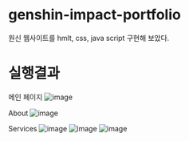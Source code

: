 # genshin-impact-portfolio
원신 웹사이트를 hmlt, css, java script 구현해 보았다.

# 실행결과
메인 페이지
![image](https://user-images.githubusercontent.com/109999749/189040849-5d3f5790-cd45-4253-9ea6-c49e9628331b.png)

About
![image](https://user-images.githubusercontent.com/109999749/189041304-5e1c81b9-24f9-45cb-9225-5b0232429bff.png)


Services
![image](https://user-images.githubusercontent.com/109999749/189041093-5ea43af2-562c-4302-89af-b9c932953b7c.png)
![image](https://user-images.githubusercontent.com/109999749/189041191-0e381f9e-fdc2-4864-88fc-602f87c042f4.png)
![image](https://user-images.githubusercontent.com/109999749/189041930-b2d31afd-870a-46e2-9524-9d645fd2a244.png)






